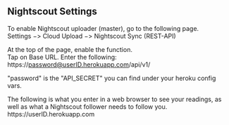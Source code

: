 ## Nightscout Settings  
  
To enable Nightscout uploader (master), go to the following page.  
Settings &#8722;> Cloud Upload &#8722;> Nightscout Sync (REST-API)  

At the top of the page, enable the function.  
Tap on Base URL.  Enter the following:  
https<nolink>://password@userID.herokuapp.com/api/v1/  

"password" is the "API_SECRET" you can find under your heroku config vars.  

The following is what you enter in a web browser to see your readings, as well as what a Nightscout follower needs to follow you.  
https<nolink>://userID.herokuapp.com  
